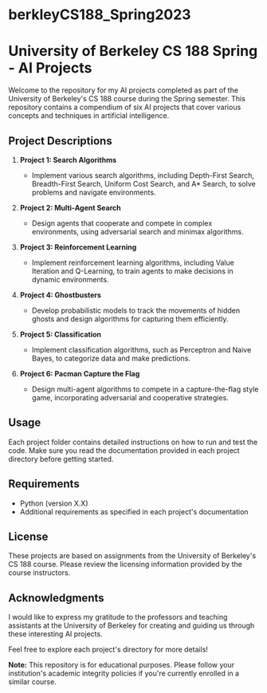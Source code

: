 # berkleyCS188_Spring2023
# University of Berkeley CS 188 Spring - AI Projects

Welcome to the repository for my AI projects completed as part of the University of Berkeley's CS 188 course during the Spring semester. This repository contains a compendium of six AI projects that cover various concepts and techniques in artificial intelligence.

## Project Descriptions

1. **Project 1: Search Algorithms**
   - Implement various search algorithms, including Depth-First Search, Breadth-First Search, Uniform Cost Search, and A* Search, to solve problems and navigate environments.

2. **Project 2: Multi-Agent Search**
   - Design agents that cooperate and compete in complex environments, using adversarial search and minimax algorithms.

3. **Project 3: Reinforcement Learning**
   - Implement reinforcement learning algorithms, including Value Iteration and Q-Learning, to train agents to make decisions in dynamic environments.

4. **Project 4: Ghostbusters**
   - Develop probabilistic models to track the movements of hidden ghosts and design algorithms for capturing them efficiently.

5. **Project 5: Classification**
   - Implement classification algorithms, such as Perceptron and Naive Bayes, to categorize data and make predictions.

6. **Project 6: Pacman Capture the Flag**
   - Design multi-agent algorithms to compete in a capture-the-flag style game, incorporating adversarial and cooperative strategies.

## Usage
Each project folder contains detailed instructions on how to run and test the code. Make sure you read the documentation provided in each project directory before getting started.

## Requirements
- Python (version X.X)
- Additional requirements as specified in each project's documentation

## License
These projects are based on assignments from the University of Berkeley's CS 188 course. Please review the licensing information provided by the course instructors.

## Acknowledgments
I would like to express my gratitude to the professors and teaching assistants at the University of Berkeley for creating and guiding us through these interesting AI projects.

Feel free to explore each project's directory for more details!

**Note:** This repository is for educational purposes. Please follow your institution's academic integrity policies if you're currently enrolled in a similar course.
